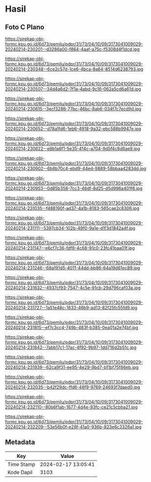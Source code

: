 # Hasil

## Foto C Plano

https://sirekap-obj-formc.kpu.go.id/6d73/pemilu/pdpr/31/73/04/10/09/3173041009029-20240214-230201--d3286a00-f864-4aaf-a75c-f5308d4f1dcd.jpg

https://sirekap-obj-formc.kpu.go.id/6d73/pemilu/pdpr/31/73/04/10/09/3173041009029-20240214-230348--6ce2c57d-1ce6-4bca-8a64-8514d6238793.jpg

https://sirekap-obj-formc.kpu.go.id/6d73/pemilu/pdpr/31/73/04/10/09/3173041009029-20240214-230507--34d4a6d2-7f1a-4abd-9c16-062a5cd6a61d.jpg

https://sirekap-obj-formc.kpu.go.id/6d73/pemilu/pdpr/31/73/04/10/09/3173041009029-20240214-230615--3ecf3286-77bc-46bc-8ab6-034f7c7ecd9d.jpg

https://sirekap-obj-formc.kpu.go.id/6d73/pemilu/pdpr/31/73/04/10/09/3173041009029-20240214-230652--d78a1fd6-1eb6-4918-9a32-ebc588b9947e.jpg

https://sirekap-obj-formc.kpu.go.id/6d73/pemilu/pdpr/31/73/04/10/09/3173041009029-20240214-230822--e8b1a6f1-5e35-414c-a704-9d5f4c8d8ae9.jpg

https://sirekap-obj-formc.kpu.go.id/6d73/pemilu/pdpr/31/73/04/10/09/3173041009029-20240214-230902--6b8b70c4-ebd9-44ed-9889-58bbaa4283dd.jpg

https://sirekap-obj-formc.kpu.go.id/6d73/pemilu/pdpr/31/73/04/10/09/3173041009029-20240214-230953--0d85b358-7cc3-46df-8d25-d5d996a401f6.jpg

https://sirekap-obj-formc.kpu.go.id/6d73/pemilu/pdpr/31/73/04/10/09/3173041009029-20240214-231035--f488190f-ad37-4a1b-8183-565cae2c8306.jpg

https://sirekap-obj-formc.kpu.go.id/6d73/pemilu/pdpr/31/73/04/10/09/3173041009029-20240214-231111--5397cb34-102b-49f0-9a1e-d1f3d1842a4f.jpg

https://sirekap-obj-formc.kpu.go.id/6d73/pemilu/pdpr/31/73/04/10/09/3173041009029-20240214-231147--e6cf7c36-fdf9-4c68-91c0-23fc41baa01f.jpg

https://sirekap-obj-formc.kpu.go.id/6d73/pemilu/pdpr/31/73/04/10/09/3173041009029-20240214-231246--68a191d5-4011-44dd-bb86-64a19d61ec89.jpg

https://sirekap-obj-formc.kpu.go.id/6d73/pemilu/pdpr/31/73/04/10/09/3173041009029-20240214-231632--4937cf93-7547-4c5e-91cb-29d796caf03a.jpg

https://sirekap-obj-formc.kpu.go.id/6d73/pemilu/pdpr/31/73/04/10/09/3173041009029-20240214-231727--1a51e48c-1833-46b9-ad13-82f25fc55fd9.jpg

https://sirekap-obj-formc.kpu.go.id/6d73/pemilu/pdpr/31/73/04/10/09/3173041009029-20240214-231815--ef7c3cc4-749b-483f-b385-0ea01a2e74bf.jpg

https://sirekap-obj-formc.kpu.go.id/6d73/pemilu/pdpr/31/73/04/10/09/3173041009029-20240214-231842--7abb17c1-17ac-4f92-9b97-1dd716d2b51c.jpg

https://sirekap-obj-formc.kpu.go.id/6d73/pemilu/pdpr/31/73/04/10/09/3173041009029-20240214-231939--62ca9f31-ee95-4e29-9bd7-b11bf75f86eb.jpg

https://sirekap-obj-formc.kpu.go.id/6d73/pemilu/pdpr/31/73/04/10/09/3173041009029-20240214-232035--b42f29dc-ffd6-46f9-9769-24693f7daed0.jpg

https://sirekap-obj-formc.kpu.go.id/6d73/pemilu/pdpr/31/73/04/10/09/3173041009029-20240214-232110--80b6f1ab-1677-4d4e-93fc-ce21c5cbba21.jpg

https://sirekap-obj-formc.kpu.go.id/6d73/pemilu/pdpr/31/73/04/10/09/3173041009029-20240214-232209--53e56b0f-e28f-41a0-936b-823e6c3326a1.jpg


## Metadata

| Key        | Value               |
| ---------- | ------------------- |
| Time Stamp | 2024-02-17 13:05:41 |
| Kode Dapil | 3103                |



